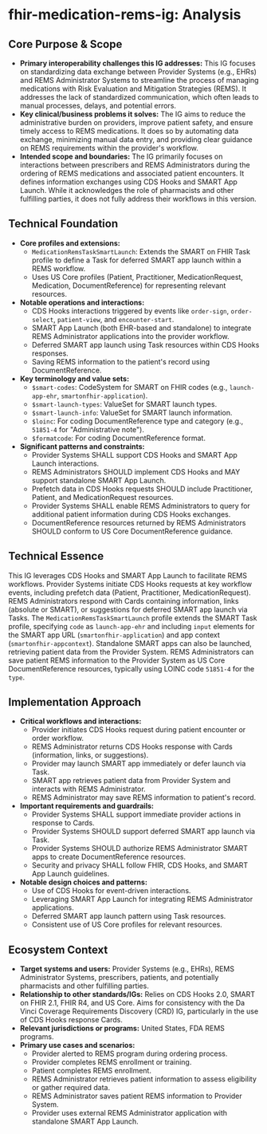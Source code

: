 # fhir-medication-rems-ig: Analysis

## Core Purpose & Scope

-   **Primary interoperability challenges this IG addresses:** This IG focuses on standardizing data exchange between Provider Systems (e.g., EHRs) and REMS Administrator Systems to streamline the process of managing medications with Risk Evaluation and Mitigation Strategies (REMS). It addresses the lack of standardized communication, which often leads to manual processes, delays, and potential errors.
-   **Key clinical/business problems it solves:** The IG aims to reduce the administrative burden on providers, improve patient safety, and ensure timely access to REMS medications. It does so by automating data exchange, minimizing manual data entry, and providing clear guidance on REMS requirements within the provider's workflow.
-   **Intended scope and boundaries:** The IG primarily focuses on interactions between prescribers and REMS Administrators during the ordering of REMS medications and associated patient encounters. It defines information exchanges using CDS Hooks and SMART App Launch. While it acknowledges the role of pharmacists and other fulfilling parties, it does not fully address their workflows in this version.

## Technical Foundation

-   **Core profiles and extensions:**
    -   `MedicationRemsTaskSmartLaunch`: Extends the SMART on FHIR Task profile to define a Task for deferred SMART app launch within a REMS workflow.
    -   Uses US Core profiles (Patient, Practitioner, MedicationRequest, Medication, DocumentReference) for representing relevant resources.
-   **Notable operations and interactions:**
    -   CDS Hooks interactions triggered by events like `order-sign`, `order-select`, `patient-view`, and `encounter-start`.
    -   SMART App Launch (both EHR-based and standalone) to integrate REMS Administrator applications into the provider workflow.
    -   Deferred SMART app launch using Task resources within CDS Hooks responses.
    -   Saving REMS information to the patient's record using DocumentReference.
-   **Key terminology and value sets:**
    -   `$smart-codes`: CodeSystem for SMART on FHIR codes (e.g., `launch-app-ehr`, `smartonfhir-application`).
    -   `$smart-launch-types`: ValueSet for SMART launch types.
    -   `$smart-launch-info`: ValueSet for SMART launch information.
    -   `$loinc`: For coding DocumentReference type and category (e.g., `51851-4` for "Administrative note").
    -   `$formatcode`: For coding DocumentReference format.
-   **Significant patterns and constraints:**
    -   Provider Systems SHALL support CDS Hooks and SMART App Launch interactions.
    -   REMS Administrators SHOULD implement CDS Hooks and MAY support standalone SMART App Launch.
    -   Prefetch data in CDS Hooks requests SHOULD include Practitioner, Patient, and MedicationRequest resources.
    -   Provider Systems SHALL enable REMS Administrators to query for additional patient information during CDS Hooks exchanges.
    -   DocumentReference resources returned by REMS Administrators SHOULD conform to US Core DocumentReference guidance.

## Technical Essence

This IG leverages CDS Hooks and SMART App Launch to facilitate REMS workflows. Provider Systems initiate CDS Hooks requests at key workflow events, including prefetch data (Patient, Practitioner, MedicationRequest). REMS Administrators respond with Cards containing information, links (absolute or SMART), or suggestions for deferred SMART app launch via Tasks. The `MedicationRemsTaskSmartLaunch` profile extends the SMART Task profile, specifying `code` as `launch-app-ehr` and including `input` elements for the SMART app URL (`smartonfhir-application`) and app context (`smartonfhir-appcontext`). Standalone SMART apps can also be launched, retrieving patient data from the Provider System. REMS Administrators can save patient REMS information to the Provider System as US Core DocumentReference resources, typically using LOINC code `51851-4` for the `type`.

## Implementation Approach

-   **Critical workflows and interactions:**
    -   Provider initiates CDS Hooks request during patient encounter or order workflow.
    -   REMS Administrator returns CDS Hooks response with Cards (information, links, or suggestions).
    -   Provider may launch SMART app immediately or defer launch via Task.
    -   SMART app retrieves patient data from Provider System and interacts with REMS Administrator.
    -   REMS Administrator may save REMS information to patient's record.
-   **Important requirements and guardrails:**
    -   Provider Systems SHALL support immediate provider actions in response to Cards.
    -   Provider Systems SHOULD support deferred SMART app launch via Task.
    -   Provider Systems SHOULD authorize REMS Administrator SMART apps to create DocumentReference resources.
    -   Security and privacy SHALL follow FHIR, CDS Hooks, and SMART App Launch guidelines.
-   **Notable design choices and patterns:**
    -   Use of CDS Hooks for event-driven interactions.
    -   Leveraging SMART App Launch for integrating REMS Administrator applications.
    -   Deferred SMART app launch pattern using Task resources.
    -   Consistent use of US Core profiles for relevant resources.

## Ecosystem Context

-   **Target systems and users:** Provider Systems (e.g., EHRs), REMS Administrator Systems, prescribers, patients, and potentially pharmacists and other fulfilling parties.
-   **Relationship to other standards/IGs:** Relies on CDS Hooks 2.0, SMART on FHIR 2.1, FHIR R4, and US Core. Aims for consistency with the Da Vinci Coverage Requirements Discovery (CRD) IG, particularly in the use of CDS Hooks response Cards.
-   **Relevant jurisdictions or programs:** United States, FDA REMS programs.
-   **Primary use cases and scenarios:**
    -   Provider alerted to REMS program during ordering process.
    -   Provider completes REMS enrollment or training.
    -   Patient completes REMS enrollment.
    -   REMS Administrator retrieves patient information to assess eligibility or gather required data.
    -   REMS Administrator saves patient REMS information to Provider System.
    -   Provider uses external REMS Administrator application with standalone SMART App Launch.
